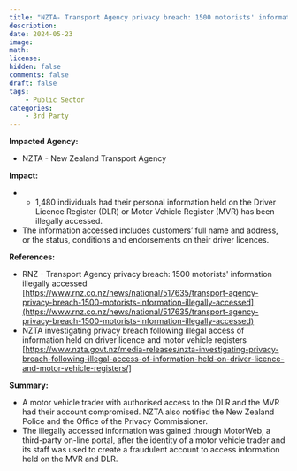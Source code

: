 ```yaml
---
title: "NZTA- Transport Agency privacy breach: 1500 motorists' information illegally accessed"
description: 
date: 2024-05-23
image: 
math: 
license: 
hidden: false
comments: false
draft: false
tags: 
    - Public Sector
categories:
    - 3rd Party
---
```

**Impacted Agency:**
* NZTA - New Zealand Transport Agency

**Impact:**
* * 1,480 individuals had their personal information held on the Driver Licence Register (DLR) or Motor Vehicle Register (MVR) has been illegally accessed.
* The information accessed includes customers’ full name and address, or the status, conditions and endorsements on their driver licences.

**References:**
* RNZ - Transport Agency privacy breach: 1500 motorists' information illegally accessed [https://www.rnz.co.nz/news/national/517635/transport-agency-privacy-breach-1500-motorists-information-illegally-accessed](https://www.rnz.co.nz/news/national/517635/transport-agency-privacy-breach-1500-motorists-information-illegally-accessed)
* NZTA investigating privacy breach following illegal access of information held on driver licence and motor vehicle registers [https://www.nzta.govt.nz/media-releases/nzta-investigating-privacy-breach-following-illegal-access-of-information-held-on-driver-licence-and-motor-vehicle-registers/]

**Summary:**
* A motor vehicle trader with authorised access to the DLR and the MVR had their account compromised. NZTA also notified the New Zealand Police and the Office of the Privacy Commissioner.
* The illegally accessed information was gained through MotorWeb, a third-party on-line portal, after the identity of a motor vehicle trader and its staff was used to create a fraudulent account to access information held on the MVR and DLR.  
